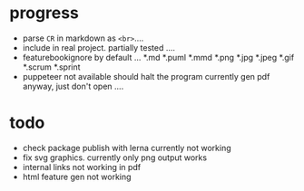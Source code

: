 
# progress
- parse `CR` in markdown as `<br>`....
- include in real project. partially tested ....
- featurebookignore by default ... *.md *.puml *.mmd *.png *.jpg *.jpeg *.gif *.scrum *.sprint
- puppeteer not available should halt the program currently gen pdf anyway, just don't open ....

# todo
- check package publish with lerna currently not working
- fix svg graphics. currently only png output works
- internal links not working in pdf
- html feature gen not working
